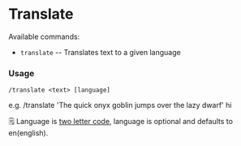 # Translate

Available commands:
- `translate`     -- Translates text to a given language 

### Usage 

```
/translate <text> [language]
```
e.g.  /translate 'The quick onyx goblin jumps over the lazy dwarf' hi

🗒 Language is [two letter code](https://meta.wikimedia.org/wiki/Template:List_of_language_names_ordered_by_code), language is optional and defaults to en(english). 